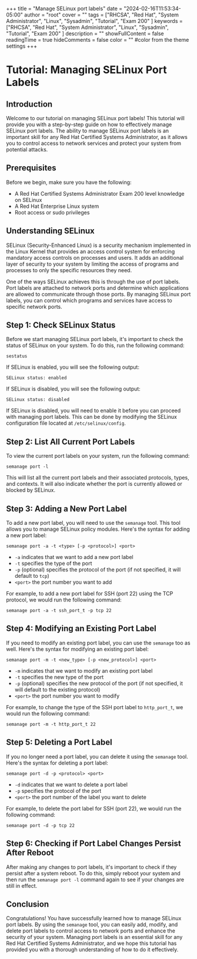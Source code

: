 +++
title = "Manage SELinux port labels"
date = "2024-02-16T11:53:34-05:00"
author = "root"
cover = ""
tags = ["RHCSA", "Red Hat", "System Administrator", "Linux", "Sysadmin", "Tutorial", "Exam 200" ]
keywords = ["RHCSA", "Red Hat", "System Administrator", "Linux", "Sysadmin", "Tutorial", "Exam 200" ]
description = ""
showFullContent = false
readingTime = true
hideComments = false
color = "" #color from the theme settings
+++


# Tutorial: Managing SELinux Port Labels

## Introduction
Welcome to our tutorial on managing SELinux port labels! This tutorial will provide you with a step-by-step guide on how to effectively manage SELinux port labels. The ability to manage SELinux port labels is an important skill for any Red Hat Certified Systems Administrator, as it allows you to control access to network services and protect your system from potential attacks.

## Prerequisites
Before we begin, make sure you have the following:
- A Red Hat Certified Systems Administrator Exam 200 level knowledge on SELinux
- A Red Hat Enterprise Linux system
- Root access or sudo privileges

## Understanding SELinux
SELinux (Security-Enhanced Linux) is a security mechanism implemented in the Linux Kernel that provides an access control system for enforcing mandatory access controls on processes and users. It adds an additional layer of security to your system by limiting the access of programs and processes to only the specific resources they need.

One of the ways SELinux achieves this is through the use of port labels. Port labels are attached to network ports and determine which applications are allowed to communicate through those ports. By managing SELinux port labels, you can control which programs and services have access to specific network ports.

## Step 1: Check SELinux Status
Before we start managing SELinux port labels, it's important to check the status of SELinux on your system. To do this, run the following command:

```
sestatus
```

If SELinux is enabled, you will see the following output:

```
SELinux status: enabled
```

If SELinux is disabled, you will see the following output:

```
SELinux status: disabled
```

If SELinux is disabled, you will need to enable it before you can proceed with managing port labels. This can be done by modifying the SELinux configuration file located at `/etc/selinux/config`.

## Step 2: List All Current Port Labels
To view the current port labels on your system, run the following command:

```
semanage port -l
```

This will list all the current port labels and their associated protocols, types, and contexts. It will also indicate whether the port is currently allowed or blocked by SELinux.

## Step 3: Adding a New Port Label
To add a new port label, you will need to use the `semanage` tool. This tool allows you to manage SELinux policy modules. Here's the syntax for adding a new port label:

```
semanage port -a -t <type> [-p <protocol>] <port>
```

- `-a` indicates that we want to add a new port label
- `-t` specifies the type of the port
- `-p` (optional) specifies the protocol of the port (if not specified, it will default to `tcp`)
- `<port>` the port number you want to add

For example, to add a new port label for SSH (port 22) using the TCP protocol, we would run the following command:

```
semanage port -a -t ssh_port_t -p tcp 22
```

## Step 4: Modifying an Existing Port Label
If you need to modify an existing port label, you can use the `semanage` too as well. Here's the syntax for modifying an existing port label:

```
semanage port -m -t <new_type> [-p <new_protocol>] <port>
```

- `-m` indicates that we want to modify an existing port label
- `-t` specifies the new type of the port
- `-p` (optional) specifies the new protocol of the port (if not specified, it will default to the existing protocol)
- `<port>` the port number you want to modify

For example, to change the type of the SSH port label to `http_port_t`, we would run the following command:

```
semanage port -m -t http_port_t 22
```

## Step 5: Deleting a Port Label
If you no longer need a port label, you can delete it using the `semanage` tool. Here's the syntax for deleting a port label:

```
semanage port -d -p <protocol> <port>
```

- `-d` indicates that we want to delete a port label
- `-p` specifies the protocol of the port
- `<port>` the port number of the label you want to delete

For example, to delete the port label for SSH (port 22), we would run the following command:

```
semanage port -d -p tcp 22
```

## Step 6: Checking if Port Label Changes Persist After Reboot
After making any changes to port labels, it's important to check if they persist after a system reboot. To do this, simply reboot your system and then run the `semanage port -l` command again to see if your changes are still in effect.

## Conclusion
Congratulations! You have successfully learned how to manage SELinux port labels. By using the `semanage` tool, you can easily add, modify, and delete port labels to control access to network ports and enhance the security of your system. Managing port labels is an essential skill for any Red Hat Certified Systems Administrator, and we hope this tutorial has provided you with a thorough understanding of how to do it effectively. 
